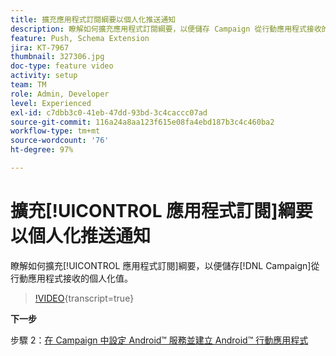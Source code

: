 ```yaml
---
title: 擴充應用程式訂閱綱要以個人化推送通知
description: 瞭解如何擴充應用程式訂閱綱要，以便儲存 Campaign 從行動應用程式接收的個人化值。
feature: Push, Schema Extension
jira: KT-7967
thumbnail: 327306.jpg
doc-type: feature video
activity: setup
team: TM
role: Admin, Developer
level: Experienced
exl-id: c7dbb3c0-41eb-47dd-93bd-3c4caccc07ad
source-git-commit: 116a24a8aa123f615e08fa4ebd187b3c4c460ba2
workflow-type: tm+mt
source-wordcount: '76'
ht-degree: 97%

---
```


# 擴充[!UICONTROL 應用程式訂閱]綱要以個人化推送通知

瞭解如何擴充[!UICONTROL 應用程式訂閱]綱要，以便儲存[!DNL Campaign]從行動應用程式接收的個人化值。

>[!VIDEO](https://video.tv.adobe.com/v/327306?quality=12&learn=on){transcript=true}

**下一步**

步驟 2：[在 Campaign 中設定 Android™ 服務並建立 Android™ 行動應用程式](/help/tutorial-get-started-with-push-notifications-for-android/configure-an-android-service-in-campaign.md)
